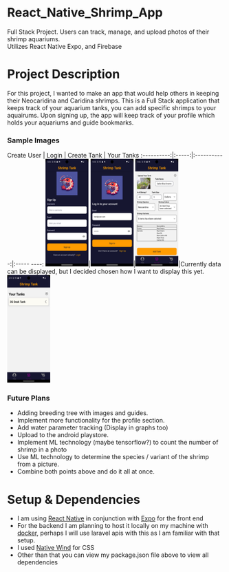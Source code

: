 # React_Native_Shrimp_App
 Full Stack Project. Users can track, manage, and upload photos of their shrimp aquariums.  
 Utilizes React Native Expo, and Firebase

 # Project Description
 For this project, I wanted to make an app that would help others in keeping their Neocaridina and Caridina shrimps.
 This is a Full Stack application that keeps track of your aquarium tanks, you can add specific shrimps to your aquairums.
 Upon signing up, the app will keep track of your profile which holds your aquariums and guide bookmarks.
 ### Sample Images
 Create User | Login | Create Tank | Your Tanks
 :----------:|:-----:|:-----------:|:----- ----:
 <img src="/assets/github_pics/create_user.png" width="100" height="250"/>|<img src="/assets/github_pics/login.png" width="100" height="250"/>|<img src="/assets/github_pics/create_tank.png" width="100" height="250"/>|Currently data can be displayed, but I decided chosen how I want to display this yet.<img src="/assets/github_pics/your_tanks.png" width="100" height="250"/>
 ### Future Plans
 - Adding breeding tree with images and guides.
 - Implement more functionality for the profile section.
 - Add water parameter tracking (Display in graphs too)
 - Upload to the android playstore.
 - Implement ML technology (maybe tensorflow?) to count the number of shrimp in a photo
 - Use ML technology to determine the species / variant of the shrimp from a picture.
 - Combine both points above and do it all at once.

 # Setup & Dependencies
 - I am using [React Native](https://reactnative.dev/docs/environment-setup) in conjunction with [Expo](https://docs.expo.dev/) for the front end
 - For the backend I am planning to host it locally on my machine with [docker](https://docs.docker.com/desktop/install/windows-install/), perhaps I will use laravel apis with this as I am familiar with that setup.
 - I used [Native Wind](https://www.nativewind.dev/quick-starts/expo) for CSS
 - Other than that you can view my package.json file above to view all dependencies


